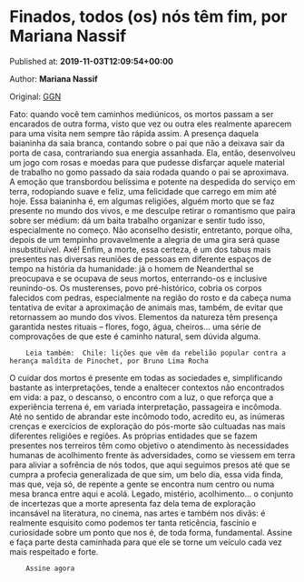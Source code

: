 
# Finados, todos (os) nós têm fim, por Mariana Nassif

Published at: **2019-11-03T12:09:54+00:00**

Author: **Mariana Nassif**

Original: [GGN](https://jornalggn.com.br/artigos/finados-todos-os-nos-tem-fim/)

Fato: quando você tem caminhos mediúnicos, os mortos passam a ser encarados de outra forma, visto que vez ou outra eles realmente aparecem para uma visita nem sempre tão rápida assim. A presença daquela baianinha da saia branca, contando sobre o pai que não a deixava sair da porta de casa, contrariando sua energia assanhada. Ela, então, desenvolveu um jogo com rosas e moedas para que pudesse disfarçar aquele material de trabalho no gomo passado da saia rodada quando o pai se aproximava. A emoção que transbordou belíssima e potente na despedida do serviço em terra, rodopiando suave e feliz, uma felicidade que carrego em mim até hoje. Essa baianinha é, em algumas religiões, alguém morto que se faz presente no mundo dos vivos, e me desculpe retirar o romantismo que paira sobre ser médium: dá um baita trabalho organizar e sentir tudo isso, especialmente no começo. Não aconselho desistir, entretanto, porque olha, depois de um tempinho provavelmente a alegria de uma gira será quase insubstituível. Axé!
Enfim, a morte, essa certeza, é um dos tabus mais presentes nas diversas reuniões de pessoas em diferente espaços de tempo na história da humanidade: já o homem de Neanderthal se preocupava e se ocupava de seus mortos, enterrando-os e inclusive reunindo-os. Os musterenses, povo pré-histórico, cobria os corpos falecidos com pedras, especialmente na região do rosto e da cabeça numa tentativa de evitar a aproximação de animais mas, também, de evitar que retornassem ao mundo dos vivos. Elementos da natureza têm presença garantida nestes rituais – flores, fogo, água, cheiros… uma série de comprovações de que este é caminho natural, sem dúvida alguma.

        Leia também:  Chile: lições que vêm da rebelião popular contra a herança maldita de Pinochet, por Bruno Lima Rocha
      
O cuidar dos mortos é presente em todas as sociedades e, simplificando bastante as interpretações, tende a enaltecer contextos não encontrados em vida: a paz, o descanso, o encontro com a luz, o que reforça que a experiência terrena é, em variada interpretação, passageira e incômoda. Até no sentido de abrandar este incômodo todo, acredito eu, as inúmeras crenças e exercícios de exploração do pós-morte são cultuadas nas mais diferentes religiões e regiões. As próprias entidades que se fazem presentes nos terreiros têm como objetivo o atendimento às necessidades humanas de acolhimento frente às adversidades, como se viessem em terra para aliviar a sofrência de nós todos, que aqui seguimos presos até que se cumpra a profecia generalizada de que sim, um belo dia, essa vida finda, mas que, veja só, de repente a gente se encontra num centro ou numa mesa branca entre aqui e acolá.
Legado, mistério, acolhimento… o conjunto de incertezas que a morte apresenta faz dela tema de exploração incansável na literatura, no cinema, nas artes e também nos divãs: é realmente esquisito como podemos ter tanta reticência, fascínio e curiosidade sobre um ponto que nos é, de toda forma, fundamental.
Assine e faça parte desta caminhada para que ele se torne um veículo cada vez mais respeitado e forte.

        Assine agora
      

